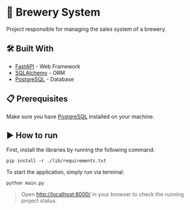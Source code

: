 # 🍺 Brewery System
Project responsible for managing the sales system of a brewery.

## 🛠️ Built With
* [FastAPI](https://devdocs.io/fastapi/) - Web Framework
* [SQLAlchemy](https://docs.sqlalchemy.org/en/14/) - ORM
* [PostgreSQL](https://www.postgresql.org/docs/) - Database

##  📋 Prerequisites
Make sure you have [PostgreSQL](https://www.postgresql.org/download/) installed on your machine.

## ▶️ How to run

First, install the libraries by running the following command.

```
pip install -r ./lib/requirements.txt
```

To start the application, simply run via terminal:

```
python main.py
```
> Open [http://localhost:8000/](http://localhost:8000/) in your browser to check the running project status.
